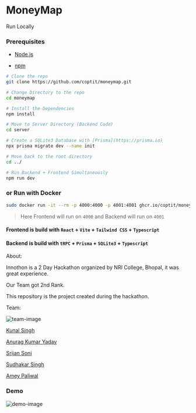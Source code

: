 # MoneyMap

Run Locally

### Prerequisites

- [Node.js](https://nodejs.org/en)

- [npm](https://www.npmjs.com/)

```bash
# Clone the repo
git clone https://github.com/coptit/moneymap.git

# Change Directory to the repo
cd moneymap

# Install the Dependencies
npm install

# Move to Server Directory (Backend Code)
cd server

# Create a SQLite3 Database with [Prisma](https://prisma.io)
npx prisma migrate dev --name init

# Move back to the root directory
cd ../

# Run Backend + Frontend Simultaneously
npm run dev
```

### or Run with Docker

```bash
sudo docker run -it --rm -p 4000:4000 -p 4001:4001 ghcr.io/coptit/moneymap:latest
```

> Here Frontend will run on `4000` and Backend will run on `4001`


#### Frontend is build with `React` + `Vite` + `Tailwind CSS` + `Typescript`

#### Backend is build with `tRPC` + `Prisma` + `SQLite3` + `Typescript`

About:

Innothon is a 2 Day Hackathon organized by NRI College, Bhopal, it was great experience.

Our Team got 2nd Rank.

This repository is the project created during the hackathon.

Team:

![team-image](https://tiddi.kunalsin9h.dev/L1OUVMI)

[Kunal Singh](https://github.com/kunalsin9h)

[Anurag Kumar Yadav](https://github.com/anurag41682)

[Srijan Soni](https://github.com/srijan0412)

[Sudhakar Singh](https://github.com/naaam-h-siddhu)

[Amey Paliwal](https://linkedin.com/in/amey-paliwal-b6a0b9257)

### Demo

![demo-image](https://tiddi.kunalsin9h.dev/pjfom2e)
